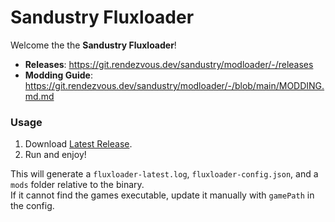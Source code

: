 # Sandustry Fluxloader

Welcome the the **Sandustry Fluxloader**!

- **Releases**: https://git.rendezvous.dev/sandustry/modloader/-/releases
- **Modding Guide**: https://git.rendezvous.dev/sandustry/modloader/-/blob/main/MODDING.md.md

### Usage

1. Download [Latest Release](https://git.rendezvous.dev/sandustry/modloader/-/releases).
2. Run and enjoy!

This will generate a `fluxloader-latest.log`, `fluxloader-config.json`, and a `mods` folder relative to the binary.  
If it cannot find the games executable, update it manually with `gamePath` in the config.  